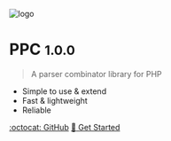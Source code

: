 ![logo](_media/icon.svg)

# PPC <small>1.0.0</small>

> A parser combinator library for PHP

* Simple to use & extend
* Fast & lightweight
* Reliable

[:octocat: GitHub](https://github.com/jubianchi/ppc)
[:checkered_flag: Get Started](#ppc)
